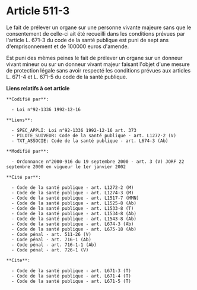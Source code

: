 # Article 511-3

Le fait de prélever un organe sur une personne vivante majeure sans que le consentement de celle-ci ait été recueilli dans
les conditions prévues par l'article L. 671-3 du code de la santé publique est puni de sept ans d'emprisonnement et de 100000
euros d'amende.

Est puni des mêmes peines le fait de prélever un organe sur un donneur vivant mineur ou sur un donneur vivant majeur faisant
l'objet d'une mesure de protection légale sans avoir respecté les conditions prévues aux articles L. 671-4 et L. 671-5 du
code de la santé publique.

**Liens relatifs à cet article**

	**Codifié par**:

	  - Loi n°92-1336 1992-12-16

	**Liens**:

	  - SPEC_APPLI: Loi n°92-1336 1992-12-16 art. 373
	  - PILOTE_SUIVEUR: Code de la santé publique - art. L1272-2 (V)
	  - TXT_ASSOCIE: Code de la santé publique - art. L674-3 (Ab)

	**Modifié par**:

	  - Ordonnance n°2000-916 du 19 septembre 2000 - art. 3 (V) JORF 22 septembre 2000 en vigueur le 1er janvier 2002

	**Cité par**:

	  - Code de la santé publique - art. L1272-2 (M)
	  - Code de la santé publique - art. L1274-3 (M)
	  - Code de la santé publique - art. L1517-7 (MMN)
	  - Code de la santé publique - art. L1525-8 (Ab)
	  - Code de la santé publique - art. L1533-8 (T)
	  - Code de la santé publique - art. L1534-8 (Ab)
	  - Code de la santé publique - art. L1543-8 (Ab)
	  - Code de la santé publique - art. L674-3 (Ab)
	  - Code de la santé publique - art. L675-18 (Ab)
	  - Code pénal - art. 511-26 (V)
	  - Code pénal - art. 716-1 (Ab)
	  - Code pénal - art. 716-1-1 (Ab)
	  - Code pénal - art. 726-1 (V)

	**Cite**:

	  - Code de la santé publique - art. L671-3 (T)
	  - Code de la santé publique - art. L671-4 (T)
	  - Code de la santé publique - art. L671-5 (T)
